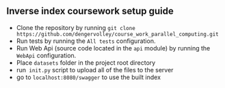 ## Inverse index coursework setup guide

- Clone the repository by running `git clone https://github.com/dengervolley/course_work_parallel_computing.git`
- Run tests by running the `All tests` configuration.
- Run Web Api (source code located in the `api` module) by running the `WebApi` configuration.
- Place `datasets` folder in the project root directory
- run` init.py` script to upload all of the files to the server
- go to `localhost:8080/swagger` to use the built index